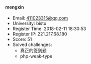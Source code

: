 #### mengxin  

* Email: 411023315@qq.com  
* University: bistu  
* Register Time: 2018-02-11 18:30:53  
* Register IP: 221.217.68.180  
* Score: 51  
* Solved challenges: 
  * 真正的签到题  
  * php-weak-type  
